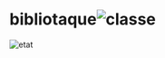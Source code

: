# bibliotaque![classe](https://user-images.githubusercontent.com/116438382/213813193-061f3fec-3693-4bef-98ca-8dbd8c96f56a.png)
![etat](https://user-images.githubusercontent.com/116438382/213813195-8161bdb4-491e-4e66-921c-c1fc31149bf5.png)
